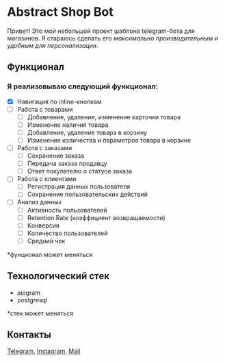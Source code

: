 # Abstract Shop Bot

Привет! Это мой небольшой проект шаблона telegram-бота для магазинов.
Я стараюсь сделать его *максимально производительным и удобным для персонализации*.

## Функционал

### Я реализовываю следующий функционал:

* [x] Навигация по inline-кнопкам
* [ ] Работа с товарами
  * [ ] Добавление, удаление, изменение карточки товара
  * [ ] Изменение наличия товара
  * [ ] Добавление, удаление товара в корзину
  * [ ] Изменение количества и параметров товара в корзине
* [ ] Работа с заказами
  * [ ] Сохранение заказа
  * [ ] Передача заказа продавцу
  * [ ] Ответ покупателю о статусе заказа
* [ ] Работа с клиентами
  * [ ] Регистрация данных пользователя
  * [ ] Сохранение пользовательских действий
*[ ] Анализ данных
  * [ ] Активность пользователей
  * [ ] Retention Rate (коэффициент возвращаемости)
  * [ ] Конверсия
  * [ ] Количество пользователей
  * [ ] Средний чек

*фунционал может меняться

## Технологический стек

* aiogram
* postgresql

*стек может меняться

## Контакты

[Telegram](t.me/grpui), [Instagram](instagram.com/grpui/), [Mail](mail:grpui.contact@gmail.com)